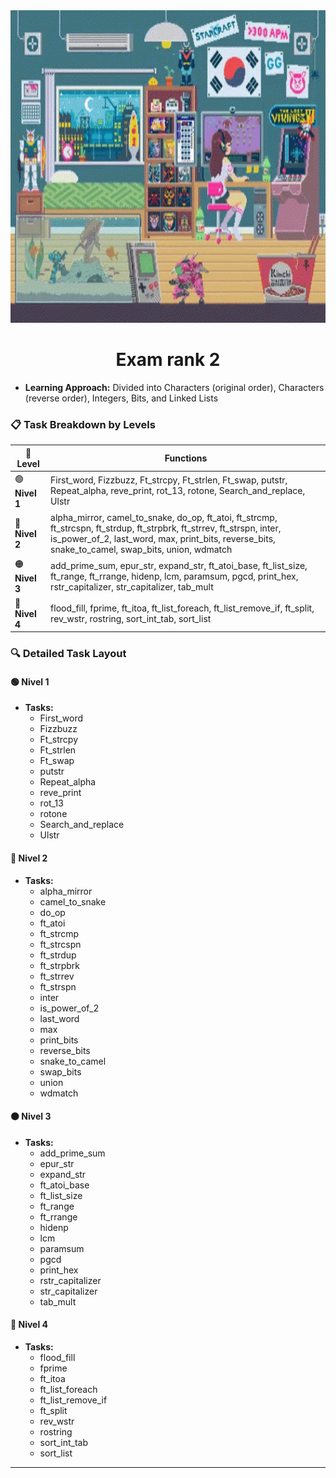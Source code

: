 <img src="../../Wallpaper/late-night-girl.gif" alt="late-night-girl" width="1000" height="500">



<div align="center">
  <h1>Exam rank 2</h1>
</div>



- **Learning Approach:** Divided into Characters (original order), Characters (reverse order), Integers, Bits, and Linked Lists


### 📋 Task Breakdown by Levels

| 🌟 **Level**       | **Functions** |
|--------------------|-----------|
| 🟢 **Nivel 1**     | First_word, Fizzbuzz, Ft_strcpy, Ft_strlen, Ft_swap, putstr, Repeat_alpha, reve_print, rot_13, rotone, Search_and_replace, Ulstr |
| 🔵 **Nivel 2**     | alpha_mirror, camel_to_snake, do_op, ft_atoi, ft_strcmp, ft_strcspn, ft_strdup, ft_strpbrk, ft_strrev, ft_strspn, inter, is_power_of_2, last_word, max, print_bits, reverse_bits, snake_to_camel, swap_bits, union, wdmatch |
| 🟠 **Nivel 3**     | add_prime_sum, epur_str, expand_str, ft_atoi_base, ft_list_size, ft_range, ft_rrange, hidenp, lcm, paramsum, pgcd, print_hex, rstr_capitalizer, str_capitalizer, tab_mult |
| 🔴 **Nivel 4**     | flood_fill, fprime, ft_itoa, ft_list_foreach, ft_list_remove_if, ft_split, rev_wstr, rostring, sort_int_tab, sort_list |





### 🔍 Detailed Task Layout

#### 🟢 **Nivel 1**
- **Tasks:** 
  - First_word
  - Fizzbuzz
  - Ft_strcpy
  - Ft_strlen
  - Ft_swap
  - putstr
  - Repeat_alpha
  - reve_print
  - rot_13
  - rotone
  - Search_and_replace
  - Ulstr

#### 🔵 **Nivel 2**
- **Tasks:** 
  - alpha_mirror
  - camel_to_snake
  - do_op
  - ft_atoi
  - ft_strcmp
  - ft_strcspn
  - ft_strdup
  - ft_strpbrk
  - ft_strrev
  - ft_strspn
  - inter
  - is_power_of_2
  - last_word
  - max
  - print_bits
  - reverse_bits
  - snake_to_camel
  - swap_bits
  - union
  - wdmatch

#### 🟠 **Nivel 3**
- **Tasks:** 
  - add_prime_sum
  - epur_str
  - expand_str
  - ft_atoi_base
  - ft_list_size
  - ft_range
  - ft_rrange
  - hidenp
  - lcm
  - paramsum
  - pgcd
  - print_hex
  - rstr_capitalizer
  - str_capitalizer
  - tab_mult

#### 🔴 **Nivel 4**
- **Tasks:** 
  - flood_fill
  - fprime
  - ft_itoa
  - ft_list_foreach
  - ft_list_remove_if
  - ft_split
  - rev_wstr
  - rostring
  - sort_int_tab
  - sort_list

---
